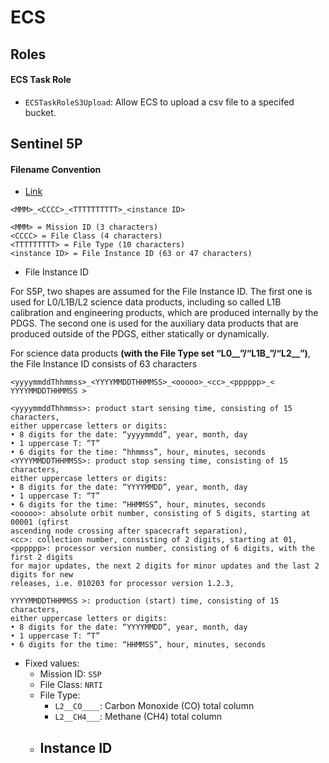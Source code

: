 # ECS

## Roles

#### ECS Task Role

- `ECSTaskRoleS3Upload`: Allow ECS to upload a csv file to a specifed bucket.


## Sentinel 5P

#### Filename Convention

- [Link](https://sentinels.copernicus.eu/documents/247904/2506504/FFS-Tailoring-Sentinel-5P.pdf/fa96b324-4f9b-47b3-b57a-921a7c47f374?t=1528905632000)


`<MMM>_<CCCC>_<TTTTTTTTTT>_<instance ID>`

```
<MMM> = Mission ID (3 characters)
<CCCC> = File Class (4 characters)
<TTTTTTTTT> = File Type (10 characters)
<instance ID> = File Instance ID (63 or 47 characters)
```

- File Instance ID

For S5P, two shapes are assumed for the File Instance ID. The first one is used for
L0/L1B/L2 science data products, including so called L1B calibration and engineering
products, which are produced internally by the PDGS. The second one is used for the
auxiliary data products that are produced outside of the PDGS, either statically or
dynamically.

For science data products **(with the File Type set “L0__”/“L1B_”/“L2__”)**, the File
Instance ID consists of 63 characters

`<yyyymmddThhmmss>_<YYYYMMDDTHHMMSS>_<ooooo>_<cc>_<pppppp>_< YYYYMMDDTHHMMSS >`

```
<yyyymmddThhmmss>: product start sensing time, consisting of 15 characters,
either uppercase letters or digits:
• 8 digits for the date: “yyyymmdd”, year, month, day
• 1 uppercase T: “T”
• 6 digits for the time: “hhmmss”, hour, minutes, seconds
<YYYYMMDDTHHMMSS>: product stop sensing time, consisting of 15 characters,
either uppercase letters or digits:
• 8 digits for the date: “YYYYMMDD”, year, month, day
• 1 uppercase T: “T”
• 6 digits for the time: “HHMMSS”, hour, minutes, seconds
<ooooo>: absolute orbit number, consisting of 5 digits, starting at 00001 (qfirst
ascending node crossing after spacecraft separation),
<cc>: collection number, consisting of 2 digits, starting at 01,
<pppppp>: processor version number, consisting of 6 digits, with the first 2 digits
for major updates, the next 2 digits for minor updates and the last 2 digits for new
releases, i.e. 010203 for processor version 1.2.3,

YYYYMMDDTHHMMSS >: production (start) time, consisting of 15 characters,
either uppercase letters or digits:
• 8 digits for the date: “YYYYMMDD”, year, month, day
• 1 uppercase T: “T”
• 6 digits for the time: “HHMMSS”, hour, minutes, seconds
```


- Fixed values: 
  - Mission ID: `S5P`
  - File Class: `NRTI`
  - File Type:
    - `L2__CO____`: Carbon Monoxide (CO) total column
    - `L2__CH4___`: Methane (CH4) total column
  - Instance ID
    - 